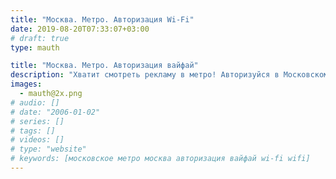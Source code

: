 ```yaml
---
title: "Москва. Метро. Авторизация Wi-Fi"
date: 2019-08-20T07:33:07+03:00
# draft: true
type: mauth

title: "Москва. Метро. Авторизация вайфай"
description: "Хватит смотреть рекламу в метро! Авторизуйся в Московском метро за 1 тап и пользуйся интернетом свободно!"
images:
  - mauth@2x.png
# audio: []
# date: "2006-01-02"
# series: []
# tags: []
# videos: []
# type: "website"
# keywords: [московское метро москва авторизация вайфай wi-fi wifi]
---
```

